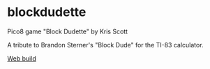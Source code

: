 # blockdudette
Pico8 game "Block Dudette"
by Kris Scott

A tribute to Brandon Sterner's "Block Dude" for the TI-83 calculator.

[Web build](https://krscott.github.io/blockdudette/)
